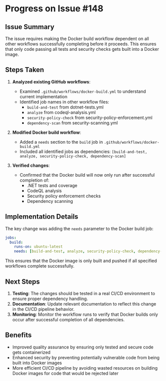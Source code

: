 
# Progress on Issue #148

## Issue Summary
The issue requires making the Docker build workflow dependent on all other workflows successfully completing before it proceeds. This ensures that only code passing all tests and security checks gets built into a Docker image.

## Steps Taken

1. **Analyzed existing GitHub workflows**:
   - Examined `.github/workflows/docker-build.yml` to understand current implementation
   - Identified job names in other workflow files:
     - `build-and-test` from dotnet-tests.yml
     - `analyze` from codeql-analysis.yml
     - `security-policy-check` from security-policy-enforcement.yml
     - `dependency-scan` from security-scanning.yml

2. **Modified Docker build workflow**:
   - Added a `needs` section to the `build` job in `.github/workflows/docker-build.yml`
   - Included all identified jobs as dependencies: `[build-and-test, analyze, security-policy-check, dependency-scan]`

3. **Verified changes**:
   - Confirmed that the Docker build will now only run after successful completion of:
     - .NET tests and coverage
     - CodeQL analysis
     - Security policy enforcement checks
     - Dependency scanning

## Implementation Details

The key change was adding the `needs` parameter to the Docker build job:

```yaml
jobs:
  build:
    runs-on: ubuntu-latest
    needs: [build-and-test, analyze, security-policy-check, dependency-scan]
```

This ensures that the Docker image is only built and pushed if all specified workflows complete successfully.

## Next Steps

1. **Testing**: The changes should be tested in a real CI/CD environment to ensure proper dependency handling.
2. **Documentation**: Update relevant documentation to reflect this change in the CI/CD pipeline behavior.
3. **Monitoring**: Monitor the workflow runs to verify that Docker builds only occur after successful completion of all dependencies.

## Benefits

- Improved quality assurance by ensuring only tested and secure code gets containerized
- Enhanced security by preventing potentially vulnerable code from being built into Docker images
- More efficient CI/CD pipeline by avoiding wasted resources on building Docker images for code that would be rejected later
